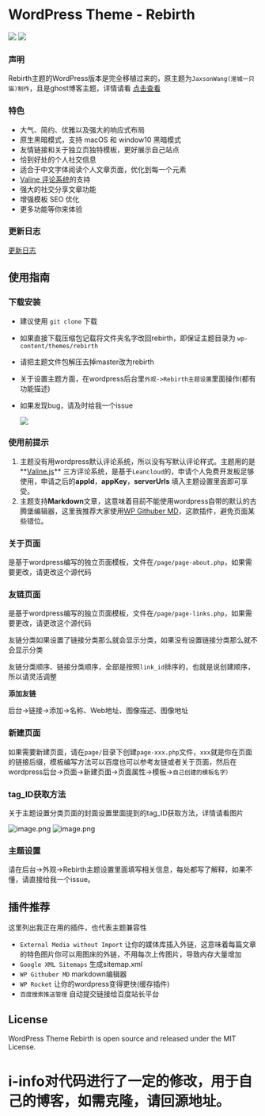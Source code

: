 # WordPress Theme - Rebirth

![](https://img.shields.io/github/v/release/yqchilde/rebirth.svg?style=flat-square) ![](https://img.shields.io/github/commits-since/yqchilde/rebirth/1.0.4?logo=dev&style=flat-square)
### 声明

Rebirth主题的WordPress版本是完全移植过来的，原主题为`JaxsonWang(淮城一只猫)制作`，且是ghost博客主题，详情请看 [点击查看](https://github.com/JaxsonWang/Rebirth)

### 特色

- 大气、简约、优雅以及强大的响应式布局
- 原生黑暗模式，支持 macOS 和 window10 黑暗模式
- 友情链接和关于独立页独特模板，更好展示自己站点
- 恰到好处的个人社交信息
- 适合于中文字体阅读个人文章页面，优化到每一个元素
- [Valine 评论系统](https://valine.js.org/)的支持
- 强大的社交分享文章功能
- 增强模板 SEO 优化
- 更多功能等你来体验

### 更新日志

[更新日志](https://github.com/yqchilde/rebirth/blob/master/CHANGELOG.md)

## 使用指南

### 下载安装

- 建议使用 `git clone` 下载

- 如果直接下载压缩包记载将文件夹名字改回rebirth，即保证主题目录为 `wp-content/themes/rebirth`

- 请把主题文件包解压去掉master改为rebirth

- 关于设置主题方面，在wordpress后台里`外观->Rebirth主题设置`里面操作(都有功能描述)

- 如果发现bug，请及时给我一个issue

  ![](https://pic.yqqy.top/blog/20200227161811.png?imageslim)

### 使用前提示

1. 主题没有用wordpress默认评论系统，所以没有写默认评论样式。主题用的是**[Valine.js](https://valine.js.org)** 三方评论系统，是基于`Leancloud`的，申请个人免费开发板足够使用，申请之后的**appId**，**appKey**，**serverUrls** 填入主题设置里面即可享受。
2. 主题支持**Markdown**文章，这意味着目前不能使用wordpress自带的默认的古腾堡编辑器，这里我推荐大家使用[WP Githuber MD](https://github.com/terrylinooo/githuber-md)，这款插件，避免页面某些错位。

### 关于页面

是基于wordpress编写的独立页面模板，文件在`/page/page-about.php`，如果需要更改，请更改这个源代码

### 友链页面

是基于wordpress编写的独立页面模板，文件在`/page/page-links.php`，如果需要更改，请更改这个源代码

友链分类如果设置了链接分类那么就会显示分类，如果没有设置链接分类那么就不会显示分类

友链分类顺序、链接分类顺序，全部是按照`link_id`排序的，也就是说创建顺序，所以请灵活调整

**添加友链**

后台->链接->添加->名称、Web地址、图像描述、图像地址

### 新建页面

如果需要新建页面，请在`page/`目录下创建`page-xxx.php`文件，`xxx`就是你在页面的链接后缀，模板编写方法可以百度也可以参考友链或者关于页面，然后在wordpress后台->页面->新建页面->页面属性->模板->`自己创建的模板名字）`

### tag_ID获取方法

关于主题设置分类页面的封面设置里面提到的tag_ID获取方法，详情请看图片

![image.png](https://i.loli.net/2020/03/28/83hXRbALpPJoE9Z.png)
![image.png](https://i.loli.net/2020/03/28/kR6srxdUPtwXqCS.png)

### 主题设置
请在后台->外观->Rebirth主题设置里面填写相关信息，每处都写了解释，如果不懂，请直接给我一个issue。

## 插件推荐

这里列出我正在用的插件，也代表主题兼容性

- `External Media without Import`  让你的媒体库插入外链，这意味着每篇文章的特色图片你可以用图床的外链，不用每次上传图片，导致内存大量增加
- `Google XML Sitemaps`  生成sitemap.xml
- `WP Githuber MD`  markdown编辑器
- `WP Rocket`  让你的wordpress变得更快(缓存插件)
- `百度搜索推送管理`  自动提交链接给百度站长平台

## License

WordPress Theme Rebirth is open source and released under the MIT License.

# i-info对代码进行了一定的修改，用于自己的博客，如需克隆，请回源地址。
